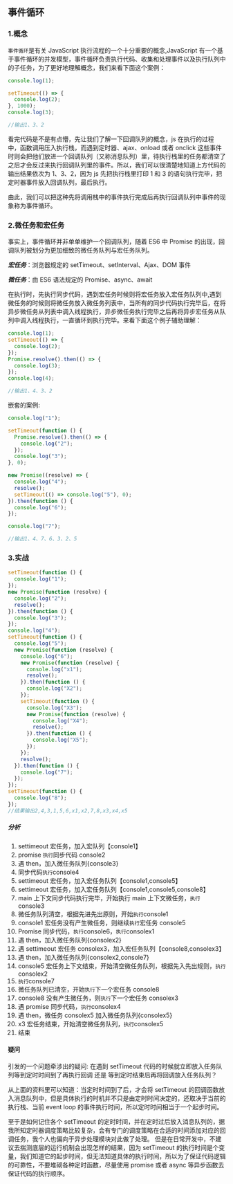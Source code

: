 ## 事件循环

### 1.概念

`事件循环`是有关 JavaScript 执行流程的一个十分重要的概念,JavaScript 有一个基于事件循环的并发模型，事件循环负责执行代码、收集和处理事件以及执行队列中的子任务，为了更好地理解概念，我们来看下面这个案例：

```javascript
console.log(1);

setTimeout(() => {
  console.log(2);
}, 1000);
console.log(3);

//输出1、3、2
```

看完代码是不是有点懵，先让我们了解一下回调队列的概念，js 在执行的过程中，函数调用压入执行栈，而遇到定时器、ajax、onload 或者 onclick 这些事件时则会把他们放进一个回调队列（又称消息队列）里，待执行栈里的任务都清空了之后才会反过来执行回调队列里的事件。所以，我们可以很清楚地知道上方代码的输出结果依次为 1、3、2，因为 js 先把执行栈里打印 1 和 3 的语句执行完毕，把定时器事件放入回调队列，最后执行。

由此，我们可以把这种先将调用栈中的事件执行完成后再执行回调队列中事件的现象称为事件循环。

### 2.微任务和宏任务

事实上，事件循环并非单单维护一个回调队列，随着 ES6 中 Promise 的出现，回调队列被划分为更加细致的微任务队列与宏任务队列。

**_宏任务_**：浏览器规定的 setTimeout、setInterval、Ajax、DOM 事件

**_微任务_**：由 ES6 语法规定的 Promise、async、await

在执行时，先执行同步代码，遇到宏任务时候则将宏任务放入宏任务队列中,遇到微任务的时候则将微任务放入微任务列表中，当所有的同步代码执行完毕后，在将异步微任务从列表中调入线程执行，异步微任务执行完毕之后再将异步宏任务从队列中调入线程执行，一直循环到执行完毕。来看下面这个例子辅助理解：

```javascript
console.log(1);
setTimeout(() => {
  console.log(2);
});
Promise.resolve().then(() => {
  console.log(3);
});
console.log(4);

//输出1、4、3、2
```

嵌套的案例:

```javascript
console.log("1");

setTimeout(function () {
  Promise.resolve().then(() => {
    console.log("2");
  });
  console.log("3");
}, 0);

new Promise((resolve) => {
  console.log("4");
  resolve();
  setTimeout(() => console.log("5"), 0);
}).then(function () {
  console.log("6");
});

console.log("7");

//输出1、4、7、6、3、2、5
```

### 3.实战

```javascript
setTimeout(function () {
  console.log("1");
});
new Promise(function (resolve) {
  console.log("2");
  resolve();
}).then(function () {
  console.log("3");
});
console.log("4");
setTimeout(function () {
  console.log("5");
  new Promise(function (resolve) {
    console.log("6");
    new Promise(function (resolve) {
      console.log("x1");
      resolve();
    }).then(function () {
      console.log("X2");
    });
    setTimeout(function () {
      console.log("X3");
      new Promise(function (resolve) {
        console.log("X4");
        resolve();
      }).then(function () {
        console.log("X5");
      });
    });
    resolve();
  }).then(function () {
    console.log("7");
  });
});
setTimeout(function () {
  console.log("8");
});
//结果输出2,4,3,1,5,6,x1,x2,7,8,x3,x4,x5
```

##### 分析

1. settimeout 宏任务，加入宏队列【console1】
2. promise `执行`同步代码 console2
3. 遇 then，加入微任务队列{console3}
4. 同步代码`执行`console4
5. settimeout 宏任务，加入宏任务队列【console1,console5】
6. settimeout 宏任务，加入宏任务队列【console1,console5,console8】
7. main 上下文同步代码执行完毕，开始执行 main 上下文微任务，`执行`console3
8. 微任务队列清空，根据先进先出原则，开始`执行`console1
9. console1 宏任务没有产生微任务，则继续`执行`宏任务 console5
10. Promise 同步代码，`执行`console6，`执行`consolex1
11. 遇 then，加入微任务队列{consolex2}
12. 遇 settimeout 宏任务 consolex3，加入宏任务队列【console8,consolex3】
13. 遇 then，加入微任务队列{consolex2,console7}
14. console5 宏任务上下文结束，开始清空微任务队列，根据先入先出规则，`执行`consolex2
15. `执行`console7
16. 微任务队列已清空，开始`执行`下一个宏任务 console8
17. console8 没有产生微任务，则`执行`下一个宏任务 consolex3
18. 遇 promise 同步代码，`执行`consolex4
19. 遇 then，微任务 consolex5 加入微任务队列{consolex5}
20. x3 宏任务结束，开始清空微任务队列，`执行`consolex5
21. 结束

#### 疑问

引发的一个问题牵涉出的疑问: 在遇到 setTimeout 代码的时候就立即放入任务队列等到定时时间到了再执行回调 还是 等到定时结束后再将回调放入任务队列？

从上面的资料里可以知道：当定时时间到了后，才会将 setTimeout 的回调函数放入消息队列中，但是具体执行的时机并不只是由定时时间决定的，还取决于当前的执行栈、当前 event loop 的事件执行时间，所以定时时间相当于一个起步时间。

至于是如何记住各个 setTimeout 的定时时间，并在定时过后放入消息队列的，据我所知定时器调度策略比较复杂，会有专门的调度策略在合适的时间添加对应的回调任务，我个人也偏向于异步处理模块对此做了处理。
但是在日常开发中，不建议去揣测底层的运行机制会出现怎样的结果，因为 setTimeout 的执行时间是个变量，我们知道它的起步时间，但无法知道具体的执行时间，所以为了保证代码逻辑的可靠性，不要堆砌各种定时函数，尽量使用 promise 或者 async 等异步函数去保证代码的执行顺序。
